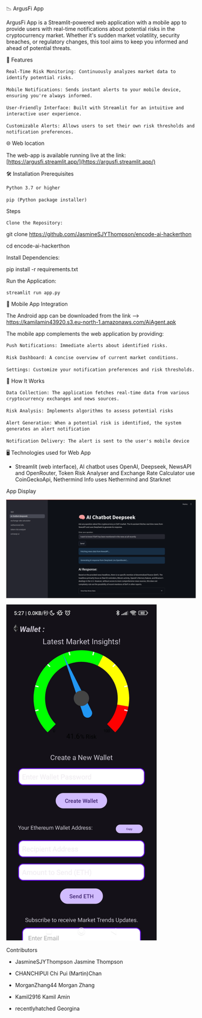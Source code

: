 📉 ArgusFi App

ArgusFi App is a Streamlit-powered web application with a mobile app to provide users with real-time notifications about potential risks in the cryptocurrency market. Whether it's sudden market volatility, security breaches, or regulatory changes, this tool aims to keep you informed and ahead of potential threats.

🚀 Features

    Real-Time Risk Monitoring: Continuously analyzes market data to identify potential risks.

    Mobile Notifications: Sends instant alerts to your mobile device, ensuring you're always informed.

    User-Friendly Interface: Built with Streamlit for an intuitive and interactive user experience.

    Customizable Alerts: Allows users to set their own risk thresholds and notification preferences.

🌐 Web location

The web-app is available running live at the link: [https://argusfi.streamlit.app/](https://argusfi.streamlit.app/)

🛠️ Installation
Prerequisites

    Python 3.7 or higher

    pip (Python package installer)

Steps

    Clone the Repository:

git clone https://github.com/JasmineSJYThompson/encode-ai-hackerthon

cd encode-ai-hackerthon

Install Dependencies:

pip install -r requirements.txt

Run the Application:

    streamlit run app.py
        
📱 Mobile App Integration

The Android app can be downloaded from the link --> https://kamilamin43920.s3.eu-north-1.amazonaws.com/AiAgent.apk

The mobile app complements the web application by providing:

    Push Notifications: Immediate alerts about identified risks.

    Risk Dashboard: A concise overview of current market conditions.

    Settings: Customize your notification preferences and risk thresholds.

🧠 How It Works

    Data Collection: The application fetches real-time data from various cryptocurrency exchanges and news sources.

    Risk Analysis: Implements algorithms to assess potential risks

    Alert Generation: When a potential risk is identified, the system generates an alert notification

    Notification Delivery: The alert is sent to the user's mobile device

🖥️ Technologies used for Web App

- Streamlit (web interface), AI chatbot uses OpenAI, Deepseek, NewsAPI and OpenRouter, Token Risk Analyser and Exchange Rate Calculator use CoinGeckoApi, Nethermind Info uses Nethermind and Starknet

App Display

![Screenshot2](images/screenshot2.png)

<img src="images/screenshot3.jpg" width="400" />

Contributors

- JasmineSJYThompson Jasmine Thompson

- CHANCHIPUI Chi Pui (Martin)Chan

- MorganZhang44 Morgan Zhang

- Kamil2916 Kamil Amin

- recentlyhatched Georgina
